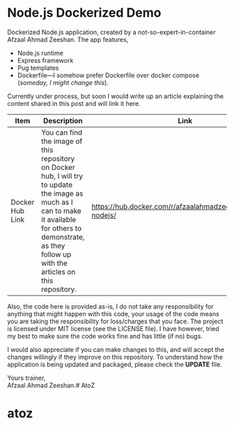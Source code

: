 # Node.js Dockerized Demo
Dockerized Node.js application, created by a not-so-expert-in-container Afzaal Ahmad Zeeshan. The app features,

* Node.js runtime
* Express framework
* Pug templates
* Dockerfile—I somehow prefer Dockerfile over docker compose (_someday, I might change this_).

Currently under process, but soon I would write up an article explaining the content shared in this post and will link it here.

| Item | Description | Link |
| ---  | --- | --- |
| Docker Hub Link | You can find the image of this repository on Docker hub, I will try to update the image as much as I can to make it available for others to demonstrate, as they follow up with the articles on this repository. | https://hub.docker.com/r/afzaalahmadzeeshan/express-nodejs/ |

Also, the code here is provided as-is, I do not take any responsibility for anything that might happen with this code, your usage of the code means you are taking the responsibility for loss/charges that you face. The project is licensed under MIT license (see the LICENSE file). I have however, tried my best to make sure the code works fine and has little (if no) bugs.

I would also appreciate if you can make changes to this, and will accept the changes willingly if they improve on this repository. To understand how the application is being updated and packaged, please check the **UPDATE** file.

Yours trainer,  
Afzaal Ahmad Zeeshan.# AtoZ
# atoz
